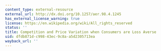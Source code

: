 ```yaml
---
content_type: external-resource
external_url: http://dx.doi.org/10.1257/aer.98.4.1245
has_external_license_warning: true
license: https://en.wikipedia.org/wiki/All_rights_reserved
status: ''
title: Competition and Price Variation when Consumers are Loss Averse
uid: dfdb871d-c998-43ec-9c8a-a5d2305713ea
wayback_url: ''
---
```

